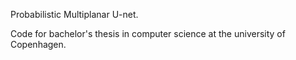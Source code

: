 Probabilistic Multiplanar U-net.

Code for bachelor's thesis in computer science at the university of Copenhagen.
